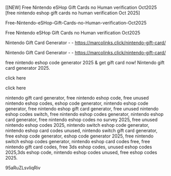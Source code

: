 [[NEW] Free Nintendo eSHop Gift Cards no Human verification Oct2025 [free nintendo eshop gift cards no human verification Oct 2025]

Free-Nintendo-eSHop-Gift-Cards-no-Human-verification-Oct2025

Free Nintendo eSHop Gift Cards no Human verification Oct2025

Nintendo Gift Card Generator - - https://marcolinks.click/nintendo-gift-card/

Nintendo Gift Card Generator - - https://marcolinks.click/nintendo-gift-card/

free nintendo eshop code generator 2025 & get gift card now! Nintendo gift card generator 2025.

click here

click here

nintendo gift card generator, free nintendo eshop code, free unused nintendo eshop codes, eshop code generator, nintendo eshop code generator, free nintendo eshop gift card generator, free unused nintendo eshop codes switch, free nintendo eshop codes generator, nintendo eshop card generator, free nintendo eshop codes no survey 2025, free unused nintendo eshop codes 2025, nintendo switch eshop code generator, nintendo eshop card codes unused, nintendo switch gift card generator, free eshop code generator, eshop code generator 2025, free nintendo switch eshop codes generator, nintendo eshop card codes free, free nintendo gift card codes, free 3ds eshop codes, unused eshop codes 2025,3ds eshop code, nintendo eshop codes unused, free eshop codes 2025.

95aRuZLsvliqRiv

